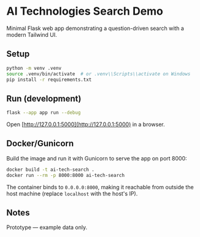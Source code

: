 # AI Technologies Search Demo

Minimal Flask web app demonstrating a question-driven search with a modern Tailwind UI.

## Setup

```bash
python -m venv .venv
source .venv/bin/activate  # or .venv\\Scripts\\activate on Windows
pip install -r requirements.txt
```

## Run (development)

```bash
flask --app app run --debug
```

Open [http://127.0.0.1:5000](http://127.0.0.1:5000) in a browser.

## Docker/Gunicorn

Build the image and run it with Gunicorn to serve the app on port 8000:

```bash
docker build -t ai-tech-search .
docker run --rm -p 8000:8000 ai-tech-search
```

The container binds to `0.0.0.0:8000`, making it reachable from outside the host machine (replace `localhost` with the host's IP).

## Notes

Prototype — example data only.
